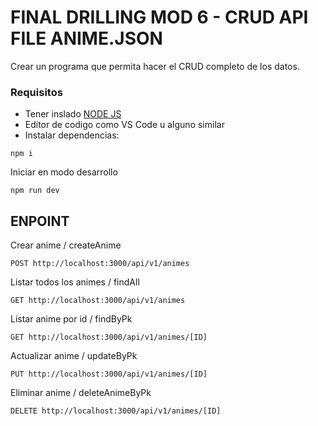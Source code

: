 # FINAL DRILLING MOD 6 - CRUD API FILE ANIME.JSON

Crear un programa que permita hacer el CRUD completo de los datos.


### Requisitos

* Tener inslado [NODE JS](https://nodejs.org/es)
* Editor de codigo como VS Code u alguno similar
* Instalar dependencias:
```
npm i
```
Iniciar en modo desarrollo
```
npm run dev
```

## ENPOINT
Crear anime / createAnime
```
POST http://localhost:3000/api/v1/animes
```
Listar todos los animes / findAll
```
GET http://localhost:3000/api/v1/animes
```
Listar anime por id / findByPk
```
GET http://localhost:3000/api/v1/animes/[ID]
```
Actualizar anime / updateByPk
```
PUT http://localhost:3000/api/v1/animes/[ID]
```
Eliminar anime / deleteAnimeByPk
```
DELETE http://localhost:3000/api/v1/animes/[ID]
```

